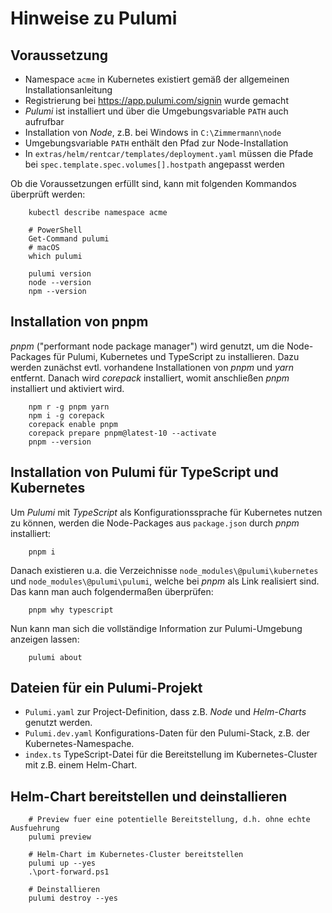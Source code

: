 # Hinweise zu Pulumi

## Voraussetzung

- Namespace `acme` in Kubernetes existiert gemäß der allgemeinen Installationsanleitung
- Registrierung bei https://app.pulumi.com/signin wurde gemacht
- _Pulumi_ ist installiert und über die Umgebungsvariable `PATH` auch aufrufbar
- Installation von _Node_, z.B. bei Windows in `C:\Zimmermann\node`
- Umgebungsvariable `PATH` enthält den Pfad zur Node-Installation
- In `extras/helm/rentcar/templates/deployment.yaml` müssen die Pfade bei `spec.template.spec.volumes[].hostpath`
  angepasst werden

Ob die Voraussetzungen erfüllt sind, kann mit folgenden Kommandos überprüft werden:

```shell
    kubectl describe namespace acme

    # PowerShell
    Get-Command pulumi
    # macOS
    which pulumi

    pulumi version
    node --version
    npm --version
```

## Installation von pnpm

_pnpm_ ("performant node package manager") wird genutzt, um die Node-Packages für
Pulumi, Kubernetes und TypeScript zu installieren. Dazu werden zunächst evtl. vorhandene
Installationen von _pnpm_ und _yarn_ entfernt. Danach wird _corepack_ installiert,
womit anschließen _pnpm_ installiert und aktiviert wird.

```shell
    npm r -g pnpm yarn
    npm i -g corepack
    corepack enable pnpm
    corepack prepare pnpm@latest-10 --activate
    pnpm --version
```

## Installation von Pulumi für TypeScript und Kubernetes

Um _Pulumi_ mit _TypeScript_ als Konfigurationssprache für Kubernetes nutzen zu
können, werden die Node-Packages aus `package.json` durch _pnpm_ installiert:

```shell
    pnpm i
```

Danach existieren u.a. die Verzeichnisse `node_modules\@pulumi\kubernetes` und
`node_modules\@pulumi\pulumi`, welche bei _pnpm_ als Link realisiert sind. Das
kann man auch folgendermaßen überprüfen:

```shell
    pnpm why typescript
```

Nun kann man sich die vollständige Information zur Pulumi-Umgebung anzeigen lassen:

```shell
    pulumi about
```

## Dateien für ein Pulumi-Projekt

- `Pulumi.yaml` zur Project-Definition, dass z.B. _Node_ und _Helm-Charts_ genutzt werden.
- `Pulumi.dev.yaml` Konfigurations-Daten für den Pulumi-Stack, z.B. der Kubernetes-Namespache.
- `index.ts` TypeScript-Datei für die Bereitstellung im Kubernetes-Cluster mit
  z.B. einem Helm-Chart.

## Helm-Chart bereitstellen und deinstallieren

```shell
    # Preview fuer eine potentielle Bereitstellung, d.h. ohne echte Ausfuehrung
    pulumi preview

    # Helm-Chart im Kubernetes-Cluster bereitstellen
    pulumi up --yes
    .\port-forward.ps1

    # Deinstallieren
    pulumi destroy --yes
```

